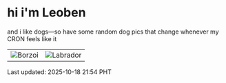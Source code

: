 # hi i'm Leoben

and i like dogs—so have some random dog pics that change whenever my CRON feels like it

|  |  |
|--------|----------|
| ![Borzoi](https://random-dog-vercel.vercel.app/api/random-borzoi?v=1760795682) | ![Labrador](https://random-dog-vercel.vercel.app/api/random-labrador?v=1760795682) |

Last updated: 2025-10-18 21:54 PHT
